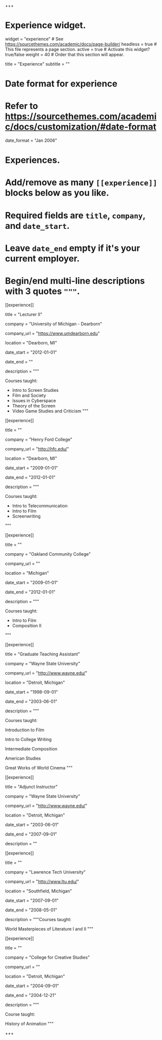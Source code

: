 +++
# Experience widget.
widget = "experience"  # See https://sourcethemes.com/academic/docs/page-builder/
headless = true  # This file represents a page section.
active = true  # Activate this widget? true/false
weight = 40  # Order that this section will appear.

title = "Experience"
subtitle = ""

# Date format for experience
#   Refer to https://sourcethemes.com/academic/docs/customization/#date-format
date_format = "Jan 2006"

# Experiences.
#   Add/remove as many `[[experience]]` blocks below as you like.
#   Required fields are `title`, `company`, and `date_start`.
#   Leave `date_end` empty if it's your current employer.
#   Begin/end multi-line descriptions with 3 quotes `"""`.

[[experience]] 


title = "Lecturer II" 

company = "University of Michigan - Dearborn" 

company_url = "https://www.umdearborn.edu" 

location = "Dearborn, MI" 

date_start = "2012-01-01" 

date_end = "" 

description = """ 


Courses taught:

* Intro to Screen Studies
* Film and Society
* Issues in Cyberspace
* Theory of the Screen
* Video Game Studies and Criticism
"""

[[experience]] 


title = "" 

company = "Henry Ford College" 

company_url = "http://hfc.edu/" 

location = "Dearborn, MI" 

date_start = "2009-01-01" 

date_end = "2012-01-01" 

description = """ 

Courses taught:

- Intro to Telecommunication
- Intro to Film
- Screenwriting

"""

[[experience]] 


title = "" 

company = "Oakland Community College" 

company_url = "" 

location = "Michigan"

date_start = "2009-01-01" 

date_end = "2012-01-01" 

description = """ 

Courses taught:

- Intro to Film
- Composition II

"""

[[experience]] 


title = "Graduate Teaching Assistant" 

company = "Wayne State University" 

company_url = "http://www.wayne.edu/" 

location = "Detroit, Michigan" 

date_start = "1998-09-01" 

date_end = "2003-06-01" 

description = """ 

Courses taught:

Introduction to Film

Intro to College Writing

Intermediate Composition

American Studies

Great Works of World Cinema
    """

[[experience]] 

title = "Adjunct Instructor" 

company = "Wayne State University" 

company_url = "http://www.wayne.edu/" 

location = "Detroit, Michigan" 

date_start = "2003-06-01" 

date_end = "2007-09-01" 

description = ""


[[experience]] 


title = "" 

company = "Lawrence Tech University" 

company_url = "http://www.ltu.edu/" 

location = "Southfield, Michigan" 

date_start = "2007-09-01" 

date_end = "2008-05-01" 

description = """Courses taught:

 World Masterpieces of Literature I and II """

[[experience]] 


title = "" 

company = "College for Creative Studies" 

company_url = "" 

location = "Detroit, Michigan" 

date_start = "2004-09-01" 

date_end = "2004-12-21" 

description = """

Course taught:

 History of Animation """

+++
